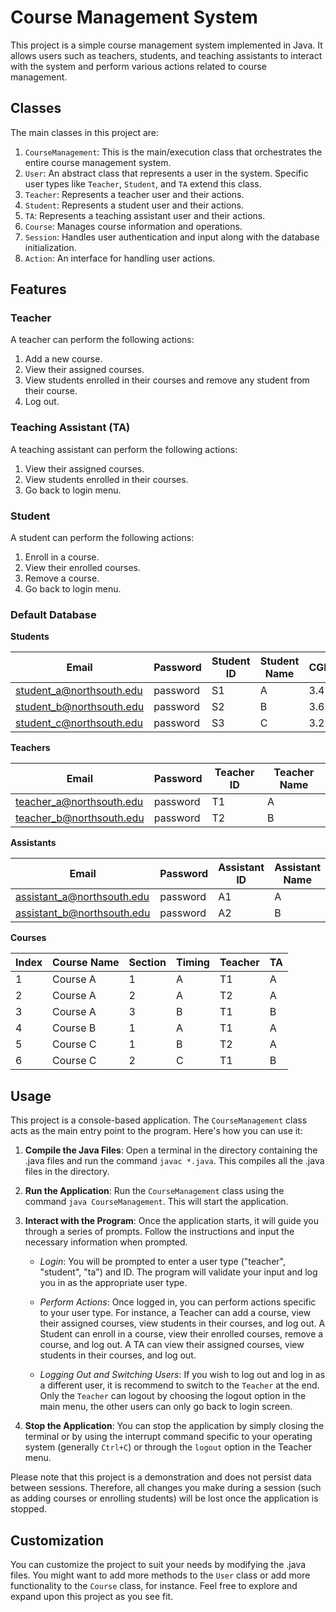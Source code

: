 # Course Management System

This project is a simple course management system implemented in Java. It allows users such as teachers, students, and teaching assistants to interact with the system and perform various actions related to course management.

## Classes

The main classes in this project are:

1. `CourseManagement`: This is the main/execution class that orchestrates the entire course management system.
2. `User`: An abstract class that represents a user in the system. Specific user types like `Teacher`, `Student`, and `TA` extend this class.
3. `Teacher`: Represents a teacher user and their actions.
4. `Student`: Represents a student user and their actions.
5. `TA`: Represents a teaching assistant user and their actions.
6. `Course`: Manages course information and operations.
7. `Session`: Handles user authentication and input along with the database initialization.
8. `Action`: An interface for handling user actions.

## Features

### Teacher

A teacher can perform the following actions:

1. Add a new course.
2. View their assigned courses.
3. View students enrolled in their courses and remove any student from their course.
4. Log out.

### Teaching Assistant (TA)

A teaching assistant can perform the following actions:

1. View their assigned courses.
2. View students enrolled in their courses.
3. Go back to login menu.

### Student

A student can perform the following actions:

1. Enroll in a course.
2. View their enrolled courses.
3. Remove a course.
4. Go back to login menu.

### Default Database

**Students**

| Email | Password | Student ID | Student Name | CGPA |
| --- | --- | --- | --- | --- |
| student_a@northsouth.edu | password | S1 | A | 3.4 |
| student_b@northsouth.edu | password | S2 | B | 3.6 |
| student_c@northsouth.edu | password | S3 | C | 3.2 |

**Teachers**

| Email | Password | Teacher ID | Teacher Name |
| --- | --- | --- | --- |
| teacher_a@northsouth.edu | password | T1 | A |
| teacher_b@northsouth.edu | password | T2 | B |

**Assistants**

| Email | Password | Assistant ID | Assistant Name |
| --- | --- | --- | --- |
| assistant_a@northsouth.edu | password | A1 | A |
| assistant_b@northsouth.edu | password | A2 | B |

**Courses**

| Index | Course Name | Section | Timing | Teacher | TA |
| --- | --- | --- | --- | --- | --- |
| 1 | Course A | 1 | A | T1 | A |
| 2 | Course A | 2 | A | T2 | A |
| 3 | Course A | 3 | B | T1 | B |
| 4 | Course B | 1 | A | T1 | A |
| 5 | Course C | 1 | B | T2 | A |
| 6 | Course C | 2 | C | T1 | B |

## Usage

This project is a console-based application. The `CourseManagement` class acts as the main entry point to the program. Here's how you can use it:

1. **Compile the Java Files**: Open a terminal in the directory containing the .java files and run the command `javac *.java`. This compiles all the .java files in the directory.

2. **Run the Application**: Run the `CourseManagement` class using the command `java CourseManagement`. This will start the application.

3. **Interact with the Program**: Once the application starts, it will guide you through a series of prompts. Follow the instructions and input the necessary information when prompted.

    - *Login*: You will be prompted to enter a user type ("teacher", "student", "ta") and ID. The program will validate your input and log you in as the appropriate user type.
    
    - *Perform Actions*: Once logged in, you can perform actions specific to your user type. For instance, a Teacher can add a course, view their assigned courses, view students in their courses, and log out. A Student can enroll in a course, view their enrolled courses, remove a course, and log out. A TA can view their assigned courses, view students in their courses, and log out.

    - *Logging Out and Switching Users*: If you wish to log out and log in as a different user, it is recommend to switch to the `Teacher` at the end. Only the `Teacher` can logout by choosing the logout option in the main menu, the other users can only go back to login screen.

4. **Stop the Application**: You can stop the application by simply closing the terminal or by using the interrupt command specific to your operating system (generally `Ctrl+C`) or through the `logout` option in the Teacher menu.

Please note that this project is a demonstration and does not persist data between sessions. Therefore, all changes you make during a session (such as adding courses or enrolling students) will be lost once the application is stopped.

## Customization
You can customize the project to suit your needs by modifying the .java files. You might want to add more methods to the `User` class or add more functionality to the `Course` class, for instance. Feel free to explore and expand upon this project as you see fit.
